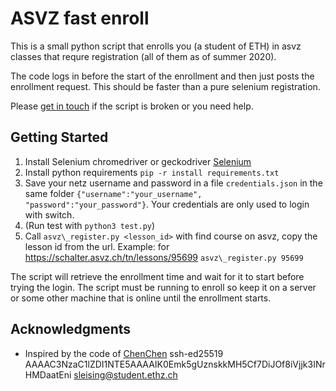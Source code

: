 # ASVZ fast enroll 

This is a small python script that enrolls you (a student of ETH) in asvz classes that requre registration (all of them as of summer 2020).

The code logs in before the start of the enrollment and then just posts the enrollment request. This should be faster than a pure selenium registration.

Please [get in touch](mailto:sleising@student.ethz.ch) if the script is broken or you need help. 

## Getting Started 
1. Install Selenium chromedriver or geckodriver [Selenium](http://www.seleniumhq.org/)
2. Install python requirements `pip -r install requirements.txt`
3. Save your netz username and password in a file `credentials.json` in the same folder ```{"username":"your_username", "password":"your_password"}```. Your credentials are only used to login with switch.
4. (Run test with `python3 test.py`)
5. Call `asvz\_register.py <lesson_id>` with find course on asvz, copy the lesson id from the url. 
   Example: for https://schalter.asvz.ch/tn/lessons/95699 `asvz\_register.py 95699`

The script will retrieve the enrollment time and wait for it to start before trying the login. The script must be running to enroll so keep it on a server or some other machine that is online until the enrollment starts.

## Acknowledgments

* Inspired by the code of [ChenChen](https://github.com/ChenchenYo/LoginCode)
ssh-ed25519 AAAAC3NzaC1lZDI1NTE5AAAAIK0Emk5gUznskkMH5Cf7DiJOf8iVjjk3INrHMDaatEni sleising@student.ethz.ch
